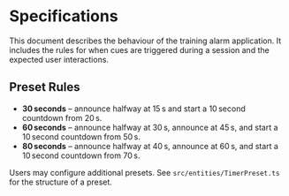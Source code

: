 # Specifications

This document describes the behaviour of the training alarm application.  It includes the rules for when cues are triggered during a session and the expected user interactions.

## Preset Rules

- **30 seconds** – announce halfway at 15 s and start a 10 second countdown from 20 s.
- **60 seconds** – announce halfway at 30 s, announce at 45 s, and start a 10 second countdown from 50 s.
- **80 seconds** – announce halfway at 40 s, announce at 60 s, and start a 10 second countdown from 70 s.

Users may configure additional presets.  See `src/entities/TimerPreset.ts` for the structure of a preset.
